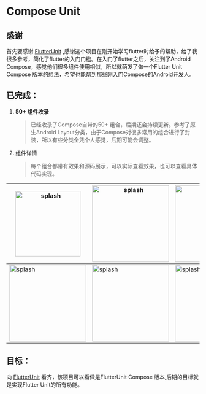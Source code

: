 # Compose Unit

## 感谢

首先要感谢 [FlutterUnit](https://github.com/toly1994328/FlutterUnit) ,感谢这个项目在刚开始学习flutter时给予的帮助，给了我很多参考，简化了flutter的入门门槛。在入门了flutter之后，关注到了Android Compose，感觉他们很多组件使用相似，所以就萌发了做一个Flutter Unit Compose 版本的想法，希望也能帮到那些刚入门Compose的Android开发人。

## 已完成：

1. **50+ 组件收录**
   
   > 已经收录了Compose自带的50+ 组合，后期还会持续更新。参考了原生Android Layout分类，由于Compose对很多常用的组合进行了封装，所以有些分类全凭个人感觉，后期可能会调整。

2. 组件详情
   
   > 每个组合都带有效果和源码展示，可以实际查看效果，也可以查看具体代码实现。

| <img title="splash" src="https://raw.githubusercontent.com/roc-zjp/cloudimg/master/2022/11/28-09-53-30-splash.gif" alt="splash" width="170"> | <img title="splash" src="https://raw.githubusercontent.com/roc-zjp/cloudimg/master/2022/11/28-09-51-55-1.jpeg" alt="splash" width="200"> | <img title="splash" src="https://raw.githubusercontent.com/roc-zjp/cloudimg/master/2022/11/28-09-58-37-2.jpeg" alt="splash" width="200"> | <img title="splash" src="https://raw.githubusercontent.com/roc-zjp/cloudimg/master/2022/11/28-10-02-21-3.jpeg" alt="splash" width="200"> |
| -------------------------------------------------------------------------------------------------------------------------------------------- | ---------------------------------------------------------------------------------------------------------------------------------------- | ---------------------------------------------------------------------------------------------------------------------------------------- | ---------------------------------------------------------------------------------------------------------------------------------------- |
| <img title="splash" src="https://raw.githubusercontent.com/roc-zjp/cloudimg/master/2022/11/28-09-59-50-4.jpeg" alt="splash" width="200">     | <img title="splash" src="https://raw.githubusercontent.com/roc-zjp/cloudimg/master/2022/11/28-10-00-02-5.jpeg" alt="splash" width="200"> | <img title="splash" src="https://raw.githubusercontent.com/roc-zjp/cloudimg/master/2022/11/28-10-00-08-6.jpeg" alt="splash" width="200"> | <img title="splash" src="https://raw.githubusercontent.com/roc-zjp/cloudimg/master/2022/11/28-10-00-12-7.jpeg" alt="splash" width="200"> |

## 目标：

向 [FlutterUnit](https://github.com/toly1994328/FlutterUnit)  看齐，该项目可以看做是FlutterUnit Compose 版本,后期的目标就是实现Flutter Unit的所有功能。
